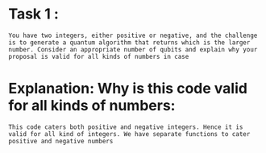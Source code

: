 # Task 1 : 
```You have two integers, either positive or negative, and the challenge is to generate a quantum algorithm that returns which is the larger number. Consider an appropriate number of qubits and explain why your proposal is valid for all kinds of numbers in case ```

# Explanation: Why is this code valid for all kinds of numbers:
``` This code caters both positive and negative integers. Hence it is valid for all kind of integers. We have separate functions to cater positive and negative numbers ```
